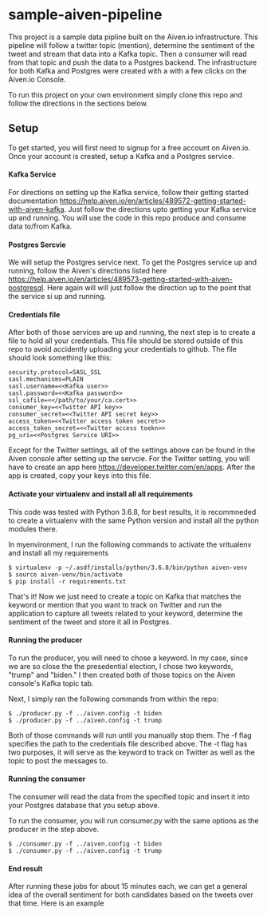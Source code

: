 # sample-aiven-pipeline

This project is a sample data pipline built on the Aiven.io infrastructure. This pipeline will follow a twitter topic (mention), determine the sentiment of the tweet and stream that data into a Kafka topic.  Then a consumer will read from that topic and push the data to a Postgres backend.  The infrastructure for both Kafka and Postgres were created with a with a few clicks on the Aiven.io Console.  

To run this project on your own environment simply clone this repo and follow the directions in the sections below.

## Setup

To get started, you will first need to signup for a free account on Aiven.io.  Once your account is created, setup a Kafka and a Postgres service.  

#### Kafka Service

For directions on setting up the Kafka service, follow their getting started documentation https://help.aiven.io/en/articles/489572-getting-started-with-aiven-kafka.  Just follow the directions upto getting your Kafka service up and running.  You will use the code in this repo produce and consume data to/from Kafka.

#### Postgres Sercvie

We will setup the Postgres service next.  To get the Postgres service up and running, follow the Aiven's directions listed here https://help.aiven.io/en/articles/489573-getting-started-with-aiven-postgresql.  Here again will will just follow the direction up to the point that the service si up and running.  

#### Credentials file

After both of those services are up and running, the next step is to create a file to hold all your credentials.  This file should be stored outside of this repo to avoid accidently uploading your credentials to github.  The file should look something like this:

```bootstrap.servers=kafka-12114903-crdiaz324-5bf5.aivencloud.com:23003
security.protocol=SASL_SSL
sasl.mechanisms=PLAIN
sasl.username=<<Kafka user>>
sasl.password=<<Kafka password>>
ssl_cafile=<</path/to/your/ca.cert>>
consumer_key=<<Twitter API key>>
consumer_secret=<<Twitter API secret key>>
access_token=<<Twitter access token secret>>
access_token_secret=<<Twitter access toekn>>
pg_uri=<<Postgres Service URI>>
```

Except for the Twitter settings, all of the settings above can be found in the Aiven console after setting up the servcie.  For the Twitter setting, you will have to create an app here  https://developer.twitter.com/en/apps. After the app is created, copy your keys into this file.  

#### Activate your virtualenv and install all all requirements

This code was tested with Python 3.6.8, for best results, it is recommneded to create a virtualenv with the same Python version and install all the python modules there.  

In myenvironment, I run the following commands to activate the vritualenv and install all my requirements

```
$ virtualenv -p ~/.asdf/installs/python/3.6.8/bin/python aiven-venv
$ source aiven-venv/bin/activate
$ pip install -r requirements.txt
```

That's it!  Now we just need to create a topic on Kafka that matches the keyword or mention that you want to track on Twitter and run the application to capture all tweets related to your keyword, determine the sentiment of the tweet and store it all in Postgres.

#### Running the producer

To run the producer, you will need to chose a keyword.  In my case, since we are so close the the presedential election, I chose two keywords, "trump" and "biden."  I then created both of those topics on the Aiven console's Kafka topic tab.  

Next, I simply ran the following commands from within the repo:

```
$ ./producer.py -f ../aiven.config -t biden
$ ./producer.py -f ../aiven.config -t trump
```

Both of those commands will run until you manually stop them.  The -f flag specifies the path to the credentials file described above.  The -t flag has two purposes, it will serve as the keyword to track on Twitter as well as the topic to post the messages to.  

#### Running the consumer

The consumer will read the data from the specified topic and insert it into your Postgres database that you setup above.  

To run the consumer, you will run consumer.py with the same options as the producer in the step above.

```
$ ./consumer.py -f ../aiven.config -t biden
$ ./consumer.py -f ../aiven.config -t trump
```

#### End result

After running these jobs for about 15 minutes each, we can get a general idea of the overall sentiment for both candidates based on the tweets over that time.  Here is an example





 
